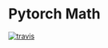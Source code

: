 # Pytorch Math

[![travis](https://travis-ci.org/DanielAtKrypton/pytorch_math.svg?branch=master)](https://travis-ci.org/github/DanielAtKrypton/pytorch_math)
